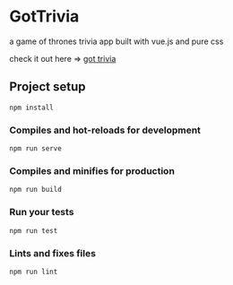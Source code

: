 # GotTrivia
a game of thrones trivia app built with vue.js and pure css

check it out here => [got trivia](http://gottrivia.netlify.com)

## Project setup
```
npm install
```

### Compiles and hot-reloads for development
```
npm run serve
```

### Compiles and minifies for production
```
npm run build
```

### Run your tests
```
npm run test
```

### Lints and fixes files
```
npm run lint
```
